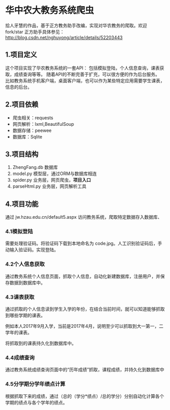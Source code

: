# 华中农大教务系统爬虫
拾人牙慧的作品，基于正方教务助手改编，实现对华农教务的爬取。欢迎fork/star
正方助手具体参见：http://blog.csdn.net/nghuyong/article/details/52203443
## 1.项目定义
这个项目实现了华农教务系统的一套API：
包括模拟登陆，个人信息查询，课表获取，成绩查询等等。
随着API的不断完善于扩充，可以很方便的作为后台服务。
比如教务系统手机客户端，桌面客户端，也可以作为某些特定应用需要学生课表，信息的后台。

## 2.项目依赖
* 爬虫相关：requests
* 网页解析：lxml,BeautifulSoup
* 数据存储：peewee
* 数据库：Sqlite

## 3.项目结构
1. ZhengFang.db 数据库
2. model.py 模型层，通过ORM与数据库相连
3. spider.py 业务层，网页爬虫，**项目入口**
4. parseHtml.py 业务层，网页解析工具


## 4.项目功能
通过 jw.hzau.edu.cn/default5.aspx 访问教务系统，爬取特定数据存入数据库、
### 4.1模拟登陆

需要处理验证码。将验证码下载到本地命名为 code.jpg。人工识别验证码后，手动输入验证码。实现登陆。

### 4.2个人信息获取
通过教务系统个人信息页面，抓取个人信息，自动化新建数据库，注册用户，并保存数据到数据库中。

### 4.3课表获取
通过抓取的个人信息读到学生入学的年份，在结合当前时间，就可以知道能够抓取到哪些学期的课表。

例如本人2017年9月入学，当前是2017年4月，说明至少可以抓取到大一第一，二学年的课表。

将抓取到的课表持久化到数据库中。

### 4.4成绩查询

通过教务系统成绩查询页面中的“历年成绩”抓取，课程成绩，并持久化到数据库中

### 4.5分学期分学年绩点计算

根据抓取下来的成绩，通过（总的（学分*绩点）/总的学分）分别自动化计算各个学期的绩点与各个学年的绩点。




